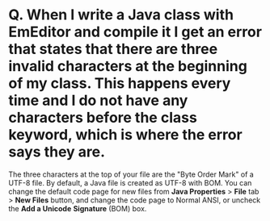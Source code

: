 # Q. When I write a Java class with EmEditor and compile it I get an error that states that there are three invalid characters at the beginning of my class. This happens every time and I do not have any characters before the class keyword, which is where the error says they are.

The three characters at the top of your file are the "Byte Order Mark" of a
UTF-8 file. By default, a Java file is created as UTF-8 with BOM. You can change
the default code page for new files from **Java Properties** \> **File**
tab > **New Files**
button, and change the code page to Normal ANSI, or uncheck the **Add a Unicode**
**Signature** (BOM) box.
